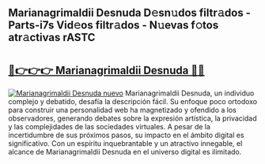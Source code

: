 ## Marianagrimaldii Desnuda D𝚎sn𝚞dos filtr𝚊dos - Parts-i7s Vid𝚎os filtr𝚊dos - N𝚞evas f𝚘tos atr𝚊ctivas rASTC

# <h2><a href="http://mb1iet.tromn.icu/?c=Marianagrimaldii+Desnuda">🔗👉👉👉 Marianagrimaldii Desnuda 🔗🔗</a></h2>

[![Marianagrimaldii Desnuda nuevo](https://i.imgur.com/pEAQMta.gif)](http://mb1iet.tromn.icu/?c=Marianagrimaldii+Desnuda)
Marianagrimaldii Desnuda, un individuo complejo y debatido, desafía la descripción fácil. Su enfoque poco ortodoxo para construir una personalidad web ha magnetizado y ofendido a los observadores, generando debates sobre la expresión artística, la privacidad y las complejidades de las sociedades virtuales. A pesar de la incertidumbre de sus próximos pasos, su impacto en el ámbito digital es significativo. Con un espíritu inquebrantable y un atractivo innegable, el alcance de Marianagrimaldii Desnuda en el universo digital es ilimitado.
